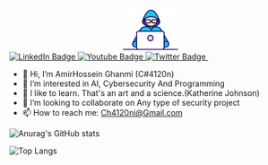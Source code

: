 <div id="header" align="center">
  <img src="Developer.gif" width="100"/>
</div>
<div id="badges">
  <a href="https://www.linkedin.com/in/amirhossein-ghanmi/">
    <img src="https://img.shields.io/badge/LinkedIn-blue?style=for-the-badge&logo=linkedin&logoColor=white" alt="LinkedIn Badge"/>
  </a>
  <a href="your-youtube-URL">
    <img src="https://img.shields.io/badge/YouTube-red?style=for-the-badge&logo=youtube&logoColor=white" alt="Youtube Badge"/>
  </a>
  <a href="your-twitter-URL">
    <img src="https://img.shields.io/badge/Twitter-blue?style=for-the-badge&logo=twitter&logoColor=white" alt="Twitter Badge"/>
  </a>
  <img src="https://komarev.com/ghpvc/?username=charon1385&style=flat-square&color=blue" alt=""/>
</div>


- 👋 Hi, I’m AmirHossein Ghanmi (C#4120n) 
- 👀 I’m interested in AI, Cybersecurity And Programming
- 🌱 I like to learn. That's an art and a science.(Katherine Johnson)
- 💞️ I’m looking to collaborate on Any type of security project
- 📫 How to reach me: Ch4120ni@Gmail.com

![Anurag's GitHub stats](https://github-readme-stats.vercel.app/api?username=ebrasha&show_icons=true&theme=transparent)

![Top Langs](https://github-readme-stats.vercel.app/api/top-langs/?username=ebrasha&hide_progress=true)
